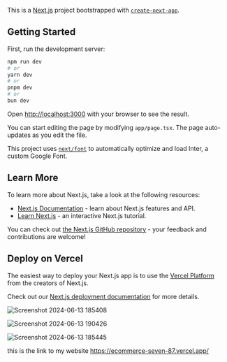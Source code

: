 This is a [Next.js](https://nextjs.org/) project bootstrapped with [`create-next-app`](https://github.com/vercel/next.js/tree/canary/packages/create-next-app).

## Getting Started

First, run the development server:

```bash
npm run dev
# or
yarn dev
# or
pnpm dev
# or
bun dev
```

Open [http://localhost:3000](http://localhost:3000) with your browser to see the result.

You can start editing the page by modifying `app/page.tsx`. The page auto-updates as you edit the file.

This project uses [`next/font`](https://nextjs.org/docs/basic-features/font-optimization) to automatically optimize and load Inter, a custom Google Font.

## Learn More

To learn more about Next.js, take a look at the following resources:

- [Next.js Documentation](https://nextjs.org/docs) - learn about Next.js features and API.
- [Learn Next.js](https://nextjs.org/learn) - an interactive Next.js tutorial.

You can check out [the Next.js GitHub repository](https://github.com/vercel/next.js/) - your feedback and contributions are welcome!

## Deploy on Vercel

The easiest way to deploy your Next.js app is to use the [Vercel Platform](https://vercel.com/new?utm_medium=default-template&filter=next.js&utm_source=create-next-app&utm_campaign=create-next-app-readme) from the creators of Next.js.

Check out our [Next.js deployment documentation](https://nextjs.org/docs/deployment) for more details.


![Screenshot 2024-06-13 185408](https://github.com/shemaikuzwe/Ecommerce/assets/130182097/c70d2697-5387-4658-b19f-d48d1d52fe0f)


![Screenshot 2024-06-13 190426](https://github.com/shemaikuzwe/Ecommerce/assets/130182097/b4a41ce9-3b77-40ee-8e67-40d791736774)


![Screenshot 2024-06-13 185445](https://github.com/shemaikuzwe/Ecommerce/assets/130182097/471a8599-e96d-4af6-ae06-303254728422)

this is the link to my website https://ecommerce-seven-87.vercel.app/
